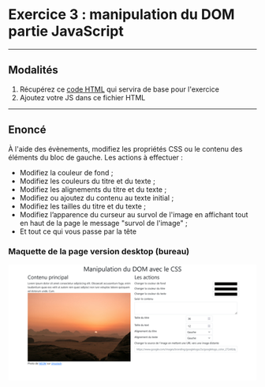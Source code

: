 # Exercice 3 : manipulation du DOM partie JavaScript

---

## Modalités

1. Récupérez ce [code HTML](./ressources/exercice3.html) qui servira de base pour l'exercice
2. Ajoutez votre JS dans ce fichier HTML

---

## Enoncé

À l'aide des évènements, modifiez les propriétés CSS ou le contenu des éléments du bloc de gauche.
Les actions à effectuer :
- Modifiez la couleur de fond ;
- Modifiez les couleurs du titre et du texte ;
- Modifiez les alignements du titre et du texte ;
- Modifiez ou ajoutez du contenu au texte initial ;
- Modifiez les tailles du titre et du texte ;
 - Modifiez l’apparence du curseur au survol de l'image en affichant tout en haut de la page le message "survol de l'image" ;
 - Et tout ce qui vous passe par la tête

### Maquette de la page version desktop (bureau)

![img](img/mockup-ex3-desktop.png)
